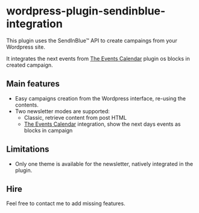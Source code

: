 # wordpress-plugin-sendinblue-integration
This plugin uses the SendInBlue™ API to create campaings from your Wordpress site.

It integrates the next events from [The Events Calendar](https://wordpress.org/plugins/the-events-calendar/) plugin os blocks in created campaign.

## Main features
 * Easy campaigns creation from the Wordpress interface, re-using the contents.
 * Two newsletter modes are supported:
   * Classic, retrieve content from post HTML
   * [The Events Calendar](https://wordpress.org/plugins/the-events-calendar/) integration, show the next days events as blocks in campaign

## Limitations
 * Only one theme is available for the newsletter, natively integrated in the plugin.
 
## Hire
Feel free to contact me to add missing features.
